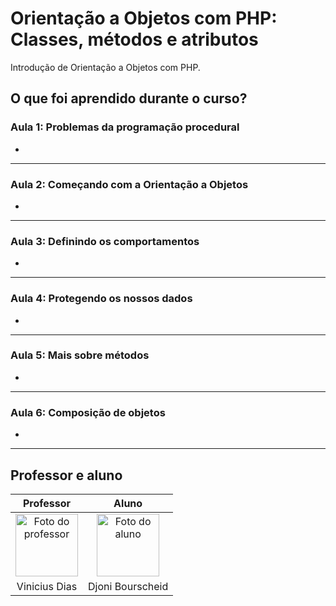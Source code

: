 # Orientação a Objetos com PHP: Classes, métodos e atributos

Introdução de  Orientação a Objetos com PHP.  

## O que foi aprendido durante o curso?

### Aula 1: Problemas da programação procedural

-

---

### Aula 2: Começando com a Orientação a Objetos

-

---

### Aula 3: Definindo os comportamentos

-

---

### Aula 4: Protegendo os nossos dados

-

---

### Aula 5: Mais sobre métodos

-

---

### Aula 6: Composição de objetos

-

---

## Professor e aluno

Professor | Aluno
:---:     | :---:
<a href="https://github.com/cviniciussdias" target="_blank" rel="noopener noreferrer"><img width="100" height="100" src="https://github.com/cviniciussdias.png" alt="Foto do professor" title="Foto do professor"></a> | <a href="https://github.com/djonibourscheid" target="_blank" rel="noopener noreferrer"><img width="100" height="100" src="https://github.com/djonibourscheid.png" alt="Foto do aluno" title="Foto do aluno"></a>
Vinicius Dias | Djoni Bourscheid
